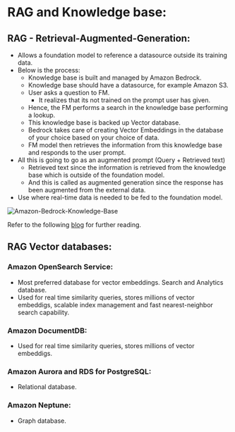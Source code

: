 # RAG and Knowledge base:

## RAG - Retrieval-Augmented-Generation:
- Allows a foundation model to reference a datasource outside its training data.
- Below is the process:
  - Knowledge base is built and managed by Amazon Bedrock.
  - Knowledge base should have a datasource, for example Amazon S3.
  - User asks a question to FM.
    - It realizes that its not trained on the prompt user has given.
  - Hence, the FM performs a search in the knowledge base performing a lookup.
  - This knowledge base is backed up Vector database.
  - Bedrock takes care of creating Vector Embeddings in the database of your choice based on your choice of data.
  - FM model then retrieves the information from this knowledge base and responds to the user prompt.
- All this is going to go as an augmented prompt (Query + Retrieved text)
  - Retrieved text since the information is retrieved from the knowledge base which is outside of the foundation model.
  - And this is called as augmented generation since the response has been augmented from the external data.
- Use where real-time data is needed to be fed to the foundation model.

![Amazon-Bedrock-Knowledge-Base](https://docs.aws.amazon.com/images/bedrock/latest/userguide/images/kb/rag-runtime.png)

Refer to the following [blog](https://docs.aws.amazon.com/bedrock/latest/userguide/kb-how-it-works.html) for further reading.

## RAG Vector databases:

### Amazon OpenSearch Service: 
- Most preferred database for vector embeddings. Search and Analytics database.
- Used for real time similarity queries, stores millions of vector embeddigs, scalable index management and fast nearest-neighbor search capability.

### Amazon DocumentDB:
- Used for real time similarity queries, stores millions of vector embeddigs.

### Amazon Aurora and RDS for PostgreSQL: 
- Relational database.

### Amazon Neptune:
- Graph database.

